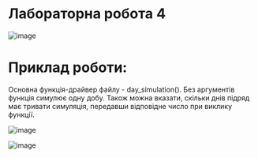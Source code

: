 # Лабораторна робота 4
![image](https://github.com/TarnMaVas/Tarnavskyi_Lab_4_Discrete/assets/149354577/bb7b931e-41e4-49f8-b455-60663b0efc55)

# Приклад роботи:
Основна функція-драйвер файлу - day_simulation().
Без аргументів функція симулює одну добу. Також можна вказати, скільки днів підряд має тривати симуляція, передавши відповідне число при виклику функції. 

![image](https://github.com/TarnMaVas/Tarnavskyi_Lab_4_Discrete/assets/149354577/c097ea85-a240-48b6-8ae0-1e216ba4cd19)

![image](https://github.com/TarnMaVas/Tarnavskyi_Lab_4_Discrete/assets/149354577/ab915fa8-9c9d-46cf-a033-c1a0a3906916)
